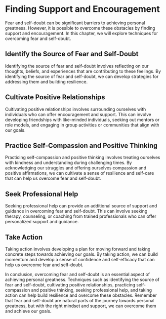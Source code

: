 Finding Support and Encouragement
============================================================================

Fear and self-doubt can be significant barriers to achieving personal greatness. However, it is possible to overcome these obstacles by finding support and encouragement. In this chapter, we will explore techniques for overcoming fear and self-doubt.

Identify the Source of Fear and Self-Doubt
------------------------------------------

Identifying the source of fear and self-doubt involves reflecting on our thoughts, beliefs, and experiences that are contributing to these feelings. By identifying the source of fear and self-doubt, we can develop strategies for addressing them and building resilience.

Cultivate Positive Relationships
--------------------------------

Cultivating positive relationships involves surrounding ourselves with individuals who can offer encouragement and support. This can involve developing friendships with like-minded individuals, seeking out mentors or role models, and engaging in group activities or communities that align with our goals.

Practice Self-Compassion and Positive Thinking
----------------------------------------------

Practicing self-compassion and positive thinking involves treating ourselves with kindness and understanding during challenging times. By acknowledging our struggles and offering ourselves compassion and positive affirmations, we can cultivate a sense of resilience and self-care that can help us overcome fear and self-doubt.

Seek Professional Help
----------------------

Seeking professional help can provide an additional source of support and guidance in overcoming fear and self-doubt. This can involve seeking therapy, counseling, or coaching from trained professionals who can offer personalized support and guidance.

Take Action
-----------

Taking action involves developing a plan for moving forward and taking concrete steps towards achieving our goals. By taking action, we can build momentum and develop a sense of confidence and self-efficacy that can help us overcome fear and self-doubt.

In conclusion, overcoming fear and self-doubt is an essential aspect of achieving personal greatness. Techniques such as identifying the source of fear and self-doubt, cultivating positive relationships, practicing self-compassion and positive thinking, seeking professional help, and taking action can help build resilience and overcome these obstacles. Remember that fear and self-doubt are natural parts of the journey towards personal greatness, but with the right mindset and support, we can overcome them and achieve our goals.
